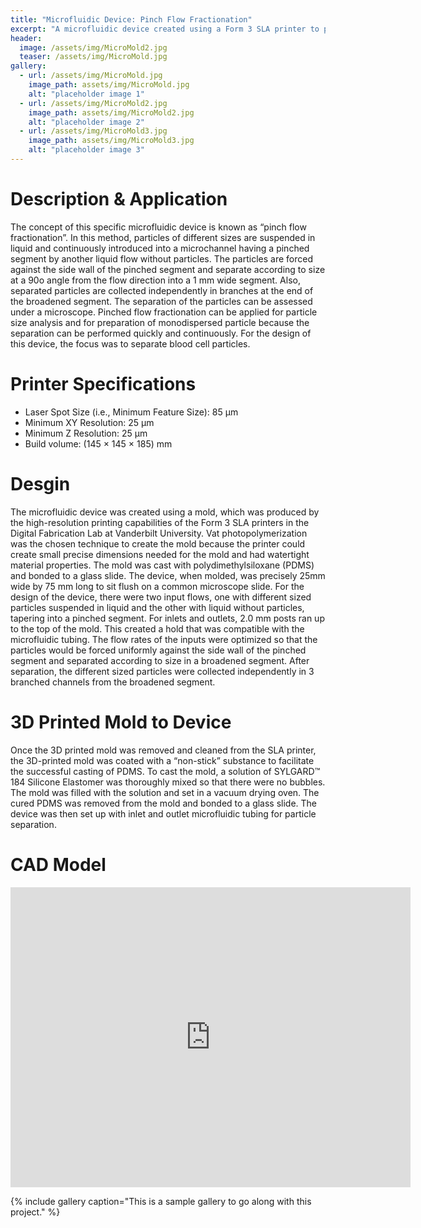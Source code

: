 ```yaml
---
title: "Microfluidic Device: Pinch Flow Fractionation"
excerpt: "A microfluidic device created using a Form 3 SLA printer to print a mold, which was then casted with PDMS and bonded to a glass slide."
header:
  image: /assets/img/MicroMold2.jpg
  teaser: /assets/img/MicroMold.jpg
gallery:
  - url: /assets/img/MicroMold.jpg
    image_path: assets/img/MicroMold.jpg
    alt: "placeholder image 1"
  - url: /assets/img/MicroMold2.jpg
    image_path: assets/img/MicroMold2.jpg
    alt: "placeholder image 2"
  - url: /assets/img/MicroMold3.jpg
    image_path: assets/img/MicroMold3.jpg
    alt: "placeholder image 3"
---
```


# Description & Application
The concept of this specific microfluidic device is known as “pinch flow fractionation”. In this method, particles of different sizes are suspended in liquid and continuously introduced into a microchannel having a pinched segment by another liquid flow without particles. The particles are forced against the side wall of the pinched segment and separate according to size at a 90o angle from the flow direction into a 1 mm wide segment. Also, separated particles are collected independently in branches at the end of the broadened segment. The separation of the particles can be assessed under a microscope. Pinched flow fractionation can be applied for particle size analysis and for preparation of monodispersed particle because the separation can be performed quickly and continuously. For the design of this device, the focus was to separate blood cell particles. 

# Printer Specifications
- Laser Spot Size (i.e., Minimum Feature Size): 85 μm
- Minimum XY Resolution: 25 μm
- Minimum Z Resolution: 25 μm
- Build volume: (145 × 145 × 185) mm

# Desgin
The microfluidic device was created using a mold, which was produced by the high-resolution printing capabilities of the Form 3 SLA printers in the Digital Fabrication Lab at Vanderbilt University. Vat photopolymerization was the chosen technique to create the mold because the printer could create small precise dimensions needed for the mold and had watertight material properties. The mold was cast with polydimethylsiloxane (PDMS) and bonded to a glass slide. The device, when molded, was precisely 25mm wide by 75 mm long to sit flush on a common microscope slide. For the design of the device, there were two input flows, one with different sized particles suspended in liquid and the other with liquid without particles, tapering into a pinched segment. For inlets and outlets, 2.0 mm posts ran up to the top of the mold. This created a hold that was compatible with the microfluidic tubing. The flow rates of the inputs were optimized so that the particles would be forced uniformly against the side wall of the pinched segment and separated according to size in a broadened segment. After separation, the different sized particles were collected independently in 3 branched channels from the broadened segment. 

# 3D Printed Mold to Device
Once the 3D printed mold was removed and cleaned from the SLA printer, the 3D-printed mold was coated with a “non-stick” substance to facilitate the successful casting of PDMS. To cast the mold, a solution of SYLGARD™ 184 Silicone Elastomer was thoroughly mixed so that there were no bubbles. The mold was filled with the solution and set in a vacuum drying oven. The cured PDMS was removed from the mold and bonded to a glass slide. The device was then set up with inlet and outlet microfluidic tubing for particle separation. 

# CAD Model
<iframe src="https://a360.co/3M1vJ2B" width="640" height="480" allowfullscreen="true" webkitallowfullscreen="true" mozallowfullscreen="true"  frameborder="0"></iframe>

{% include gallery caption="This is a sample gallery to go along with this project." %}

